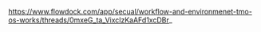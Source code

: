 https://www.flowdock.com/app/secual/workflow-and-environmenet-tmo-os-works/threads/0mxeG_ta_VixclzKaAFd1xcDBr_
